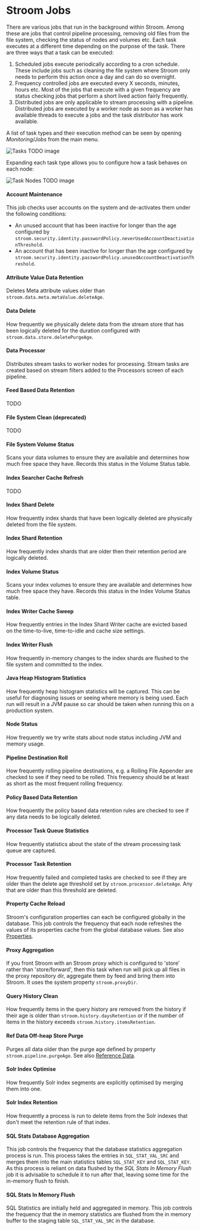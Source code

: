 # Stroom Jobs
There are various jobs that run in the background within Stroom.
Among these are jobs that control pipeline processing, removing old files from the file system, checking the status of nodes and volumes etc.
Each task executes at a different time depending on the purpose of the task. There are three ways that a task can be executed:

 1. Scheduled jobs execute periodically according to a cron schedule.
    These include jobs such as cleaning the file system where Stroom only needs to perform this action once a day and can do so overnight.
 2. Frequency controlled jobs are executed every X seconds, minutes, hours etc.
    Most of the jobs that execute with a given frequency are status checking jobs that perform a short lived action fairly frequently.
 3. Distributed jobs are only applicable to stream processing with a pipeline.
    Distributed jobs are executed by a worker node as soon as a worker has available threads to execute a jobs and the task distributor has work available.

A list of task types and their execution method can be seen by opening _Monitoring/Jobs_ from the main menu.

![Tasks](tasks.png) TODO image

Expanding each task type allows you to configure how a task behaves on each node:

![Task Nodes](task-nodes.png) TODO image


#### Account Maintenance

This job checks user accounts on the system and de-activates them under the following conditions:

* An unused account that has been inactive for longer than the age configured by `stroom.security.identity.passwordPolicy.neverUsedAccountDeactivationThreshold`.
* An account that has been inactive for longer than the age configured by `stroom.security.identity.passwordPolicy.unusedAccountDeactivationThreshold`.

#### Attribute Value Data Retention

Deletes Meta attribute values older than `stroom.data.meta.metaValue.deleteAge`.

#### Data Delete

How frequently we physically delete data from the stream store that has been logically deleted for the duration configured with `stroom.data.store.deletePurgeAge`.

#### Data Processor

Distributes stream tasks to worker nodes for processing.
Stream tasks are created based on stream filters added to the Processors screen of each pipeline.

#### Feed Based Data Retention

TODO

#### File System Clean (deprecated)

TODO

#### File System Volume Status

Scans your data volumes to ensure they are available and determines how much free space they have.
Records this status in the Volume Status table.

#### Index Searcher Cache Refresh

TODO

#### Index Shard Delete

How frequently index shards that have been logically deleted are physically deleted from the file system.
#### Index Shard Retention


How frequently index shards that are older then their retention period are logically deleted.

#### Index Volume Status

Scans your index volumes to ensure they are available and determines how much free space they have.
Records this status in the Index Volume Status table.

#### Index Writer Cache Sweep

How frequently entries in the Index Shard Writer cache are evicted based on the time-to-live, time-to-idle and cache size settings.

#### Index Writer Flush

How frequently in-memory changes to the index shards are flushed to the file system and committed to the index.

#### Java Heap Histogram Statistics

How frequently heap histogram statistics will be captured.
This can be useful for diagnosing issues or seeing where memory is being used.
Each run will result in a JVM pause so car should be taken when running this on a production system.

#### Node Status

How frequently we try write stats about node status including JVM and memory usage.

#### Pipeline Destination Roll

How frequently rolling pipeline destinations, e.g. a Rolling File Appender are checked to see if they need to be rolled.
This frequency should be at least as short as the most frequent rolling frequency.

#### Policy Based Data Retention

How frequently the policy based data retention rules are checked to see if any data needs to be logically deleted.

#### Processor Task Queue Statistics

How frequently statistics about the state of the stream processing task queue are captured.

#### Processor Task Retention

How frequently failed and completed tasks are checked to see if they are older than the delete age threshold set by `stroom.processor.deleteAge`.
Any that are older than this threshold are deleted.

#### Property Cache Reload

Stroom's configuration properties can each be configured globally in the database.
This job controls the frequency that each node refreshes the values of its properties cache from the global database values.
See also [Properties](./properties.md).

#### Proxy Aggregation

If you front Stroom with an Stroom proxy which is configured to 'store' rather than 'store/forward', then this task when run will pick up all files in the proxy repository dir, aggregate them by feed and bring them into Stroom.
It uses the system property `stroom.proxyDir`.

#### Query History Clean

How frequently items in the query history are removed from the history if their age is older than `stroom.history.daysRetention` or if the number of items in the history exceeds `stroom.history.itemsRetention`.

#### Ref Data Off-heap Store Purge

Purges all data older than the purge age defined by property `stroom.pipeline.purgeAge`.
See also [Reference Data](./pipelines/reference-data.md#purging-old-reference-data).

#### Solr Index Optimise

How frequently Solr index segments are explicitly optimised by merging them into one.

#### Solr Index Retention

How frequently a process is run to delete items from the Solr indexes that don't meet the retention rule of that index.

#### SQL Stats Database Aggregation

This job controls the frequency that the database statistics aggregation process is run.
This process takes the entries in `SQL_STAT_VAL_SRC` and merges them into the main statistics tables `SQL_STAT_KEY` and `SQL_STAT_KEY`.
As this process is reliant on data flushed by the _SQL Stats In Memory Flush_ job it is advisable to schedule it to run after that, leaving some time for the in-memory flush to finish.

#### SQL Stats In Memory Flush

SQL Statistics are initially held and aggregated in memory.
This job controls the frequency that the in memory statistics are flushed from the in memory buffer to the staging table `SQL_STAT_VAL_SRC` in the database.

